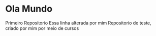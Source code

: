 # Ola Mundo
 Primeiro Repositorio
Essa linha alterada por mim
Repositorio de teste, criado por mim por meio de cursos
